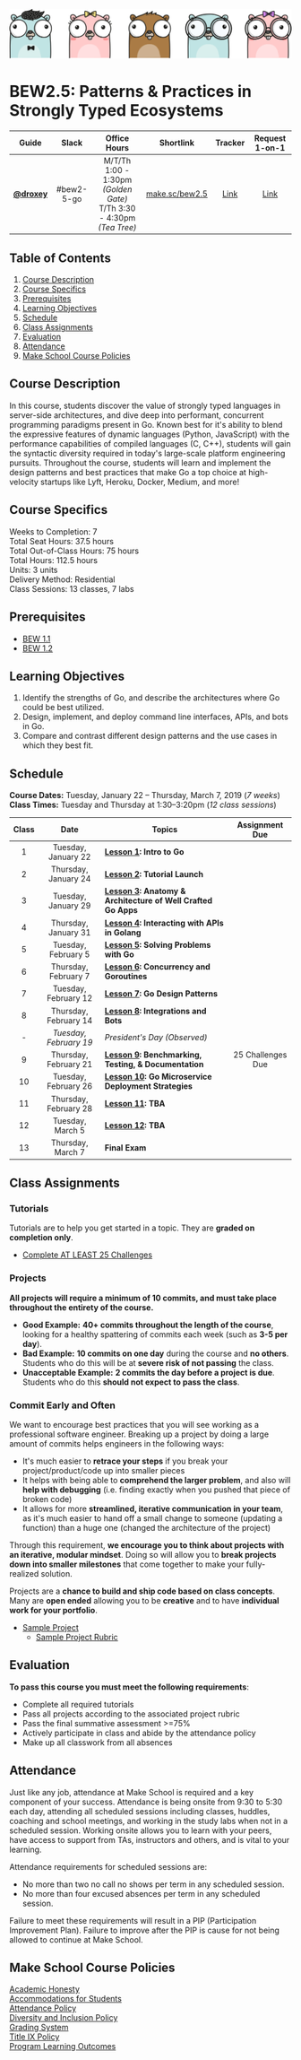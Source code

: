 ![](https://raw.githubusercontent.com/ashleymcnamara/gophers/master/GOPHER_AVATARS.jpg)

# BEW2.5: Patterns & Practices in Strongly Typed Ecosystems

| Guide | Slack | Office Hours | Shortlink | Tracker | Request 1-on-1 |
| :-: | :-: | :-: | :-: | :-: | :-: |
| [**@droxey**](https://github.com/droxey) | #bew2-5-go | M/T/Th 1:00 - 1:30pm _(Golden Gate)_<br>T/Th 3:30 - 4:30pm _(Tea Tree)_ | [make.sc/bew2.5](https://make.sc/bew2.5) | [Link](https://make.sc/trackbew2.5) | [Link](https://make.sc/codewithdani) |

## Table of Contents

1. [Course Description](#course-description)
1. [Course Specifics](#course-specifics)
1. [Prerequisites](#prerequisites)
1. [Learning Objectives](#learning-objectives)
1. [Schedule](#schedule)
1. [Class Assignments](#class-assignments)
1. [Evaluation](#evaluation)
1. [Attendance](#attendance)
1. [Make School Course Policies](#make-school-course-policies)

## Course Description

In this course, students discover the value of strongly typed languages in server-side architectures, and dive deep into performant, concurrent programming paradigms present in Go. Known best for it's ability to blend the expressive features of dynamic languages (Python, JavaScript) with the performance capabilities of compiled languages (C, C++), students will gain the syntactic diversity required in today's large-scale platform engineering pursuits. Throughout the course, students will learn and implement the design patterns and best practices that make Go a top choice at high-velocity startups like Lyft, Heroku, Docker, Medium, and more!

## Course Specifics

Weeks to Completion:  7 <br>
Total Seat Hours:  37.5 hours <br>
Total Out-of-Class Hours: 75 hours <br>
Total Hours: 112.5 hours <br>
Units:  3 units <br>
Delivery Method:  Residential <br>
Class Sessions:  13 classes, 7 labs

## Prerequisites

- [BEW 1.1](https://make.sc/bew1.1)
- [BEW 1.2](https://make.sc/bew1.2)

## Learning Objectives

1. Identify the strengths of Go, and describe the architectures where Go could be best utilized.
1. Design, implement, and deploy command line interfaces, APIs, and bots in Go.
1. Compare and contrast different design patterns and the use cases in which they best fit.

## Schedule

**Course Dates:** Tuesday, January 22 – Thursday, March 7, 2019 (_7 weeks_)<br>
**Class Times:** Tuesday and Thursday at 1:30–3:20pm (_12 class sessions_)

| Class |          Date             |                 Topics                      | Assignment Due |
|:-----:|:-------------------------:| ------------------------------------------- |:--------------:|
|  1 |  Tuesday, January 22         | **[Lesson 1](Lessons/Lesson01.md):  Intro to Go**  ||
|  2 | Thursday, January 24         | **[Lesson 2](Lessons/Lesson02.md): Tutorial Launch**  ||
|  3 |  Tuesday, January 29         | **[Lesson 3](Lessons/Lesson03.md): Anatomy & Architecture of Well Crafted Go Apps**  ||
|  4 | Thursday, January 31         | **[Lesson 4](Lessons/Lesson04.md): Interacting with APIs in Golang**  ||
|  5 |  Tuesday, February 5         | **[Lesson 5](Lessons/Lesson05.md): Solving Problems with Go**  ||
|  6 | Thursday, February 7         | **[Lesson 6](Lessons/Lesson06.md): Concurrency and Goroutines**  ||
|  7 |  Tuesday, February 12        | **[Lesson 7](Lessons/Lesson07.md): Go Design Patterns**  ||
|  8 | Thursday, February 14        | **[Lesson 8](Lessons/Lesson08.md): Integrations and Bots**  ||
|  - |  _Tuesday, February 19_      | _President's Day (Observed)_ ||
|  9 | Thursday, February 21        | **[Lesson 9](Lessons/Lesson9.md):  Benchmarking, Testing, & Documentation** | 25 Challenges Due |
|  10 |  Tuesday, February 26       | **[Lesson 10](Lessons/Lesson10.md): Go Microservice Deployment Strategies** ||
|  11 | Thursday, February 28       | **[Lesson 11](Lessons/Lesson11.md): TBA** ||
|  12 |  Tuesday, March 5           | **[Lesson 12](Lessons/Lesson12.md): TBA** ||
|  13 | Thursday, March 7           | **Final Exam** ||

## Class Assignments

### Tutorials

Tutorials are to help you get started in a topic.  They are **graded on completion only**.

- [Complete AT LEAST 25 Challenges](http://exercism.io)

### Projects

**All projects will require a minimum of 10 commits, and must take place throughout the entirety of the course.**

- **Good Example:** **40+ commits throughout the length of the course**, looking for a healthy spattering of commits each week (such as **3-5 per day**).
- **Bad Example:** **10 commits on one day** during the course and **no others**. Students who do this will be at **severe risk of not passing** the class.
- **Unacceptable Example:** **2 commits the day before a project is due**. Students who do this **should not expect to pass the class**.

### Commit Early and Often

We want to encourage best practices that you will see working as a professional software engineer. Breaking up a project by doing a large amount of commits helps engineers in the following ways:

- It's much easier to **retrace your steps** if you break your project/product/code up into smaller pieces
- It helps with being able to **comprehend the larger problem**, and also will **help with debugging** (i.e. finding exactly when you pushed that piece of broken code)
- It allows for more **streamlined, iterative communication in your team**, as it's much easier to hand off a small change to someone (updating a function) than a huge one (changed the architecture of the project)

Through this requirement, **we encourage you to think about projects with an iterative, modular mindset**. Doing so will allow you to **break projects down into smaller milestones** that come together to make your fully-realized solution.

Projects are a **chance to build and ship code based on class concepts**.  Many are **open ended** allowing you to be **creative** and to have **individual work for your portfolio**.

- [Sample Project](Sample_Project.md)
  - [Sample Project Rubric](Sample_Rubric.md)

## Evaluation

**To pass this course you must meet the following requirements**:

- Complete all required tutorials
- Pass all projects according to the associated project rubric
- Pass the final summative assessment >=75%
- Actively participate in class and abide by the attendance policy
- Make up all classwork from all absences

## Attendance

Just like any job, attendance at Make School is required and a key component of your success. Attendance is being onsite from 9:30 to 5:30 each day, attending all scheduled sessions including classes, huddles, coaching and school meetings, and working in the study labs when not in a scheduled session. Working onsite allows you to learn with your peers, have access to support from TAs, instructors and others, and is vital to your learning.

Attendance requirements for scheduled sessions are:

- No more than two no call no shows per term in any scheduled session.
- No more than four excused absences per term in any scheduled session.

Failure to meet these requirements will result in a PIP (Participation Improvement Plan).  Failure to improve after the PIP is cause for not being allowed to continue at Make School.

## Make School Course Policies

[Academic Honesty](https://make.sc/academic-honesty)<br>
[Accommodations for Students](https://make.sc/accommodations-for-students)<br>
[Attendance Policy](https://make.sc/attendance-policy)<br>
[Diversity and Inclusion Policy](https://make.sc/diversity-and-inclusion-policy)<br>
[Grading System](https://make.sc/grading-system)<br>
[Title IX Policy](https://make.sc/title-ix-policy)<br>
[Program Learning Outcomes](https://make.sc/program-learning-outcomes)

